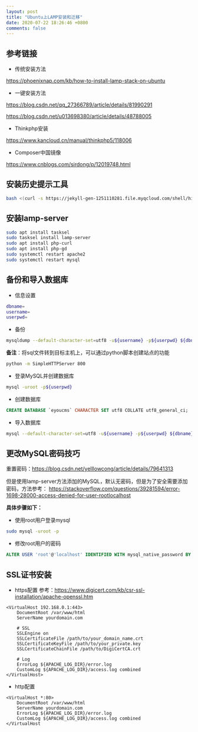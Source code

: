 ```yaml
---
layout: post
title: "Ubuntu上LAMP安装和迁移"
date: 2020-07-22 18:26:46 +0800
comments: false
---
```



## 参考链接

- 传统安装方法

<https://phoenixnap.com/kb/how-to-install-lamp-stack-on-ubuntu>

- 一键安装方法

<https://blog.csdn.net/qq_27366789/article/details/81990291>

<https://blog.csdn.net/u013698380/article/details/48788005>

- Thinkphp安装

<https://www.kancloud.cn/manual/thinkphp5/118006>

- Composer中国镜像

<https://www.cnblogs.com/sirdong/p/12019748.html>

## 安装历史提示工具

```bash
bash <(curl -s https://jekyll-gen-1251110281.file.myqcloud.com/shell/history_command.sh)
```

## 安装lamp-server

```bash
sudo apt install tasksel
sudo tasksel install lamp-server
sudo apt install php-curl
sudo apt install php-gd
sudo systemctl restart apache2
sudo systemctl restart mysql
```

## 备份和导入数据库

- 信息设置

```bash
dbname=
username=
userpwd=
```

- 备份

```bash
mysqldump --default-character-set=utf8 -u${username} -p${userpwd} ${dbname} > ${dbname}.sql
```

**备注**：将sql文件转到目标主机上，可以通过python脚本创建站点的功能

```bash
python -m SimpleHTTPServer 800
```

- 登录MySQL并创建数据库

```bash
mysql -uroot -p${userpwd}
```

- 创建数据库

```sql
CREATE DATABASE `eyoucms` CHARACTER SET utf8 COLLATE utf8_general_ci;
```

- 导入数据库

```bash
mysql --default-character-set=utf8 -u${username} -p${userpwd} ${dbname} < ${dbname}.sql
```

## 更改MySQL密码技巧

重置密码：<https://blog.csdn.net/yelllowcong/article/details/79641313>

但是使用lamp-server方法添加的MySQL，默认无密码，但是为了安全需要添加密码，方法参考：
<https://stackoverflow.com/questions/39281594/error-1698-28000-access-denied-for-user-rootlocalhost>

**具体步骤如下：**

- 使用root用户登录mysql

```bash
sudo mysql -uroot -p
```

- 修改root用户的密码

```sql
ALTER USER 'root'@'localhost' IDENTIFIED WITH mysql_native_password BY '4DTBLttH91Wc';
```

## SSL证书安装

- https配置
参考：<https://www.digicert.com/kb/csr-ssl-installation/apache-openssl.htm>

```text
<VirtualHost 192.168.0.1:443>
    DocumentRoot /var/www/html
    ServerName yourdomain.com

    # SSL
    SSLEngine on
    SSLCertificateFile /path/to/your_domain_name.crt
    SSLCertificateKeyFile /path/to/your_private.key
    SSLCertificateChainFile /path/to/DigiCertCA.crt

    # Log
    ErrorLog ${APACHE_LOG_DIR}/error.log
    CustomLog ${APACHE_LOG_DIR}/access.log combined
</VirtualHost>
```

- http配置

```text
<VirtualHost *:80>
    DocumentRoot /var/www/html
    ServerName yourdomain.com
    ErrorLog ${APACHE_LOG_DIR}/error.log
    CustomLog ${APACHE_LOG_DIR}/access.log combined
</VirtualHost
```
